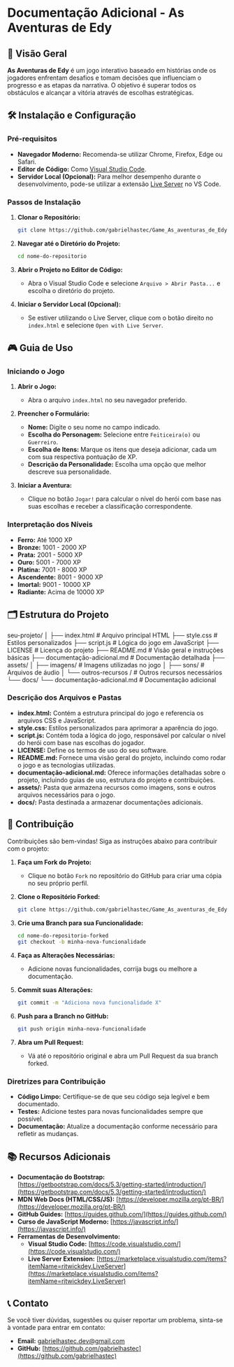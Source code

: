 # Documentação Adicional - As Aventuras de Edy

## 📖 Visão Geral

**As Aventuras de Edy** é um jogo interativo baseado em histórias onde os jogadores enfrentam desafios e tomam decisões que influenciam o progresso e as etapas da narrativa. O objetivo é superar todos os obstáculos e alcançar a vitória através de escolhas estratégicas.

## 🛠️ Instalação e Configuração

### **Pré-requisitos**

- **Navegador Moderno:** Recomenda-se utilizar Chrome, Firefox, Edge ou Safari.
- **Editor de Código:** Como [Visual Studio Code](https://code.visualstudio.com/).
- **Servidor Local (Opcional):** Para melhor desempenho durante o desenvolvimento, pode-se utilizar a extensão [Live Server](https://marketplace.visualstudio.com/items?itemName=ritwickdey.LiveServer) no VS Code.

### **Passos de Instalação**

1. **Clonar o Repositório:**
    ```bash
    git clone https://github.com/gabrielhastec/Game_As_aventuras_de_Edy.git
    ```
2. **Navegar até o Diretório do Projeto:**
    ```bash
    cd nome-do-repositorio
    ```
3. **Abrir o Projeto no Editor de Código:**
    - Abra o Visual Studio Code e selecione `Arquivo > Abrir Pasta...` e escolha o diretório do projeto.

4. **Iniciar o Servidor Local (Opcional):**
    - Se estiver utilizando o Live Server, clique com o botão direito no `index.html` e selecione `Open with Live Server`.

## 🎮 Guia de Uso

### **Iniciando o Jogo**

1. **Abrir o Jogo:**
   - Abra o arquivo `index.html` no seu navegador preferido.

2. **Preencher o Formulário:**
   - **Nome:** Digite o seu nome no campo indicado.
   - **Escolha do Personagem:** Selecione entre `Feiticeira(o)` ou `Guerreiro`.
   - **Escolha de Itens:** Marque os itens que deseja adicionar, cada um com sua respectiva pontuação de XP.
   - **Descrição da Personalidade:** Escolha uma opção que melhor descreve sua personalidade.

3. **Iniciar a Aventura:**
   - Clique no botão `Jogar!` para calcular o nível do herói com base nas suas escolhas e receber a classificação correspondente.

### **Interpretação dos Níveis**

- **Ferro:** Até 1000 XP
- **Bronze:** 1001 - 2000 XP
- **Prata:** 2001 - 5000 XP
- **Ouro:** 5001 - 7000 XP
- **Platina:** 7001 - 8000 XP
- **Ascendente:** 8001 - 9000 XP
- **Imortal:** 9001 - 10000 XP
- **Radiante:** Acima de 10000 XP

## 🗂️ Estrutura do Projeto

seu-projeto/ 
│
├── index.html # Arquivo principal HTML 
├── style.css # Estilos personalizados 
├── script.js # Lógica do jogo em JavaScript 
├── LICENSE # Licença do projeto 
├── README.md # Visão geral e instruções básicas 
├── documentação-adicional.md # Documentação detalhada 
├── assets/ 
│   ├── imagens/ # Imagens utilizadas no jogo
│   ├── sons/ # Arquivos de áudio 
│   └── outros-recursos / # Outros recursos necessários 
└── docs/ 
    └── documentação-adicional.md # Documentação adicional


### **Descrição dos Arquivos e Pastas**

- **index.html:** Contém a estrutura principal do jogo e referencia os arquivos CSS e JavaScript.
- **style.css:** Estilos personalizados para aprimorar a aparência do jogo.
- **script.js:** Contém toda a lógica do jogo, responsável por calcular o nível do herói com base nas escolhas do jogador.
- **LICENSE:** Define os termos de uso do seu software.
- **README.md:** Fornece uma visão geral do projeto, incluindo como rodar o jogo e as tecnologias utilizadas.
- **documentação-adicional.md:** Oferece informações detalhadas sobre o projeto, incluindo guias de uso, estrutura do projeto e contribuições.
- **assets/:** Pasta que armazena recursos como imagens, sons e outros arquivos necessários para o jogo.
- **docs/:** Pasta destinada a armazenar documentações adicionais.

## 🤝 Contribuição

Contribuições são bem-vindas! Siga as instruções abaixo para contribuir com o projeto:

1. **Faça um Fork do Projeto:**
   - Clique no botão `Fork` no repositório do GitHub para criar uma cópia no seu próprio perfil.

2. **Clone o Repositório Forked:**
    ```bash
    git clone https://github.com/gabrielhastec/Game_As_aventuras_de_Edy.git
    ```
3. **Crie uma Branch para sua Funcionalidade:**
    ```bash
    cd nome-do-repositorio-forked
    git checkout -b minha-nova-funcionalidade
    ```
4. **Faça as Alterações Necessárias:**
   - Adicione novas funcionalidades, corrija bugs ou melhore a documentação.

5. **Commit suas Alterações:**
    ```bash
    git commit -m "Adiciona nova funcionalidade X"
    ```
6. **Push para a Branch no GitHub:**
    ```bash
    git push origin minha-nova-funcionalidade
    ```
7. **Abra um Pull Request:**
   - Vá até o repositório original e abra um Pull Request da sua branch forked.

### **Diretrizes para Contribuição**

- **Código Limpo:** Certifique-se de que seu código seja legível e bem documentado.
- **Testes:** Adicione testes para novas funcionalidades sempre que possível.
- **Documentação:** Atualize a documentação conforme necessário para refletir as mudanças.

## 📚 Recursos Adicionais

- **Documentação do Bootstrap:** [https://getbootstrap.com/docs/5.3/getting-started/introduction/](https://getbootstrap.com/docs/5.3/getting-started/introduction/)
- **MDN Web Docs (HTML/CSS/JS):** [https://developer.mozilla.org/pt-BR/](https://developer.mozilla.org/pt-BR/)
- **GitHub Guides:** [https://guides.github.com/](https://guides.github.com/)
- **Curso de JavaScript Moderno:** [https://javascript.info/](https://javascript.info/)
- **Ferramentas de Desenvolvimento:**
  - **Visual Studio Code:** [https://code.visualstudio.com/](https://code.visualstudio.com/)
  - **Live Server Extension:** [https://marketplace.visualstudio.com/items?itemName=ritwickdey.LiveServer](https://marketplace.visualstudio.com/items?itemName=ritwickdey.LiveServer)

## 📞 Contato

Se você tiver dúvidas, sugestões ou quiser reportar um problema, sinta-se à vontade para entrar em contato:

- **Email:** gabrielhastec.dev@gmail.com
- **GitHub:** [https://github.com/gabrielhastec](https://github.com/gabrielhastec)
